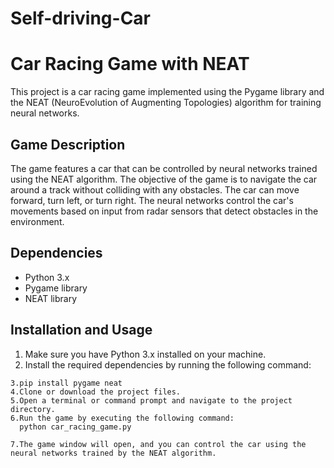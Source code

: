 # Self-driving-Car
# Car Racing Game with NEAT

This project is a car racing game implemented using the Pygame library and the NEAT (NeuroEvolution of Augmenting Topologies) algorithm for training neural networks.

## Game Description

The game features a car that can be controlled by neural networks trained using the NEAT algorithm. The objective of the game is to navigate the car around a track without colliding with any obstacles. The car can move forward, turn left, or turn right. The neural networks control the car's movements based on input from radar sensors that detect obstacles in the environment.

## Dependencies

- Python 3.x
- Pygame library
- NEAT library

## Installation and Usage

1. Make sure you have Python 3.x installed on your machine.
2. Install the required dependencies by running the following command:

```shell
3.pip install pygame neat
4.Clone or download the project files.
5.Open a terminal or command prompt and navigate to the project directory.
6.Run the game by executing the following command:
  python car_racing_game.py

7.The game window will open, and you can control the car using the neural networks trained by the NEAT algorithm.  
